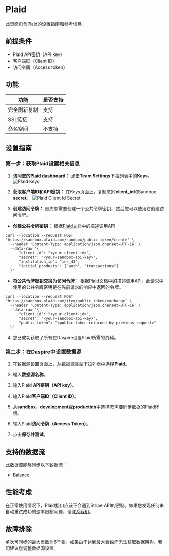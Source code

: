 # Plaid

此页面包含Plaid的设置指南和参考信息。

## 前提条件
* Plaid API密钥（API key）
* 客户端ID（Client ID）
* 访问令牌（Access token）

## 功能 

| 功能 | 是否支持 |
| --- | --- |
| 完全刷新复制 | 支持 |
| SSL链接 | 支持 |
| 命名空间 | 不支持 |

## 设置指南

### 第一步：获取Plaid设置相关信息

1. **访问您的[Plaid dashboard](https://dashboard.plaid.com/overview)：** 点击**Team Settings**下拉列表中的**Keys**。
![Plaid Keys](/assets/images/plaid-keys.jpg "Plaid Keys")

2. **获取客户端ID和API密钥：** 在Keys页面上，复制您的**client_id**和Sandbox **secret**。
![Plaid Client Id Secret](/assets/images/plaid-client-id-secret.jpg "Plaid Client Id Secret")

3. **创建访问令牌：** 首先您需要创建一个公共令牌密钥，然后您可以使用它创建访问令牌。

* **创建公共令牌密钥：** 根据[Plaid文档](https://plaid.com/docs/api/sandbox/#sandboxpublic_tokencreate)中的描述调用API 
```
curl --location --request POST 'https://sandbox.plaid.com/sandbox/public_token/create' \
  --header 'Content-Type: application/json;charset=UTF-16' \
  --data-raw '{
      "client_id": "<your-client-id>",
      "secret": "<your-sandbox-api-key>",
      "institution_id": "ins_43",
      "initial_products": ["auth", "transactions"]
  }'
```

* **将公共令牌密钥交换为访问令牌：** 根据[Plaid文档](https://plaid.com/docs/api/tokens/#itempublic_tokenexchange)中的描述调用API。此请求中使用的公共令牌密钥是在先前请求的响应中返回的令牌。
```
curl --location --request POST 'https://sandbox.plaid.com/item/public_token/exchange' \
  --header 'Content-Type: application/json;charset=UTF-16' \
  --data-raw '{
      "client_id": "<your-client-id>",
      "secret": "<your-sandbox-api-key>",
      "public_token": "<public-token-returned-by-previous-request>"
  }'
```

4. 您已成功获取了所有在Daspire设置Plaid所需的资料。

### 第二步：在Daspire中设置数据源

1. 在数据源设置页面上，从数据源类型下拉列表中选择**Plaid**。

2. 输入**数据源名称**。

3. 输入Plaid **API密钥（API key）**。

4. 输入Plaid**客户端ID（Client ID）**。

5. 从**sandbox**，**development**或**production**中选择您需要同步数据的Plaid环境。

6. 输入Plaid**访问令牌（Access Token）**。

7. 点击**保存并测试**。

## 支持的数据流

此数据源能够同步以下数据流：

* [Balance](https://plaid.com/docs/api/products/#balance)

## 性能考虑

在正常使用情况下，Plaid接口应该不会遇到Stripe API的限制。如果您发现任何未自动重试成功的速率限制问题，请[联系我们](mailto:support@daspire.com)。

## 故障排除

单次可同步的最大表数为6千张。如果由于达到最大表数而无法获取数据架构，我们建议您调整数据源设置。